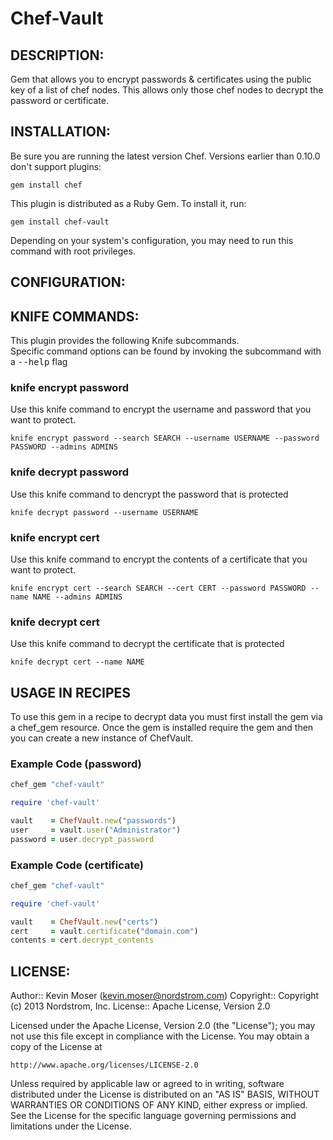 # Chef-Vault

## DESCRIPTION:

Gem that allows you to encrypt passwords & certificates using the public key of
a list of chef nodes.  This allows only those chef nodes to decrypt the 
password or certificate.

## INSTALLATION:

Be sure you are running the latest version Chef. Versions earlier than 0.10.0
don't support plugins:

    gem install chef

This plugin is distributed as a Ruby Gem. To install it, run:

    gem install chef-vault

Depending on your system's configuration, you may need to run this command with 
root privileges.

## CONFIGURATION:

## KNIFE COMMANDS:

This plugin provides the following Knife subcommands.  
Specific command options can be found by invoking the subcommand with a 
<tt>--help</tt> flag

### knife encrypt password

Use this knife command to encrypt the username and password that you want to
protect.

    knife encrypt password --search SEARCH --username USERNAME --password PASSWORD --admins ADMINS


### knife decrypt password

Use this knife command to dencrypt the password that is protected

    knife decrypt password --username USERNAME

### knife encrypt cert

Use this knife command to encrypt the contents of a certificate that you want
to protect.

    knife encrypt cert --search SEARCH --cert CERT --password PASSWORD --name NAME --admins ADMINS

### knife decrypt cert

Use this knife command to decrypt the certificate that is protected

    knife decrypt cert --name NAME

## USAGE IN RECIPES

To use this gem in a recipe to decrypt data you must first install the gem
via a chef_gem resource.  Once the gem is installed require the gem and then
you can create a new instance of ChefVault.

### Example Code (password)

```ruby
chef_gem "chef-vault"

require 'chef-vault'

vault    = ChefVault.new("passwords")
user     = vault.user("Administrator")
password = user.decrypt_password
```

### Example Code (certificate)

```ruby
chef_gem "chef-vault"

require 'chef-vault'

vault    = ChefVault.new("certs")
cert     = vault.certificate("domain.com")
contents = cert.decrypt_contents
```

## LICENSE:

Author:: Kevin Moser (<kevin.moser@nordstrom.com>)
Copyright:: Copyright (c) 2013 Nordstrom, Inc.
License:: Apache License, Version 2.0

Licensed under the Apache License, Version 2.0 (the "License");
you may not use this file except in compliance with the License.
You may obtain a copy of the License at

    http://www.apache.org/licenses/LICENSE-2.0

Unless required by applicable law or agreed to in writing, software
distributed under the License is distributed on an "AS IS" BASIS,
WITHOUT WARRANTIES OR CONDITIONS OF ANY KIND, either express or implied.
See the License for the specific language governing permissions and
limitations under the License.
